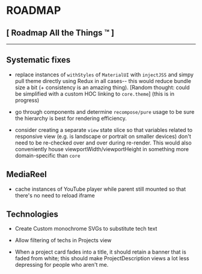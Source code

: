 # ROADMAP #
## [ Roadmap All the Things ™ ] ##
------------------------------

## Systematic fixes

- replace instances of `withStyles` of `MaterialUI` with `injectJSS` and simpy pull theme directly using Redux in all cases-- this would reduce bundle size a bit (+ consistency is an amazing thing).
[Random thought: could be simplified with a custom HOC linking to `core.theme`]
(this is in progress)

- go through components and determine `recompose/pure` usage to be sure the hierarchy is best for rendering efficiency.

- consider creating a separate `view` state slice so that variables related to responsive view 
(e.g. is landscape or portrait on smaller devices) don't need to be re-checked over and over during re-render. This would also conveniently house viewportWidth/viewportHeight in something more domain-specific than `core`

## MediaReel

- cache instances of YouTube player while parent still mounted so that there's no need to reload iframe

## Technologies
- Create Custom monochrome SVGs to substitute tech text

- Allow filtering of techs in Projects view

- When a project card fades into a title, it should retain a banner that is faded from white; this should make ProjectDescription views a lot less depressing for people who aren't me.
